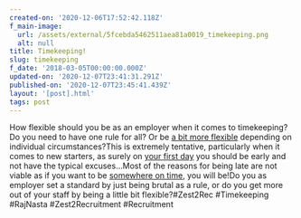 ```yaml
---
created-on: '2020-12-06T17:52:42.118Z'
f_main-image:
  url: /assets/external/5fcebda5462511aea81a0019_timekeeping.png
  alt: null
title: Timekeeping!
slug: timekeeping
f_date: '2018-03-05T00:00:00.000Z'
updated-on: '2020-12-07T23:41:31.291Z'
published-on: '2020-12-07T23:45:41.439Z'
layout: '[post].html'
tags: post
---
```


How flexible should you be as an employer when it comes to timekeeping?Do you need to have one rule for all? Or be [a bit more flexible](#) depending on individual circumstances?This is extremely tentative, particularly when it comes to new starters, as surely on [your first day](#) you should be early and not have the typical excuses…Most of the reasons for being late are not viable as if you want to be [somewhere on time](#), you will be!Do you as employer set a standard by just being brutal as a rule, or do you get more out of your staff by being a little bit flexible?#Zest2Rec #Timekeeping #RajNasta #Zest2Recruitment #Recruitment
